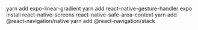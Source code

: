 yarn add expo-linear-gradient
yarn add react-native-gesture-handler
expo install react-native-screens react-native-safe-area-context
yarn add @react-navigation/native
yarn add @react-navigation/stack